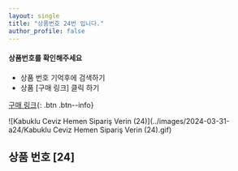 ```yaml
---
layout: single
title: "상품번호 24번 입니다."
author_profile: false
---
```




<div class="notice--info">
<h4> 상품번호를 확인해주세요 </h4>
<ul>
    <li> 상품 번호 기억후에 검색하기 </li>
    <li> 상품 [구매 링크] 클릭 하기 </li>
</ul>
</div>




[구매 링크](https://link.coupang.com/a/bv6llK){: .btn .btn--info}



![Kabuklu Ceviz   Hemen Sipariş Verin (24)](../images/2024-03-31-a24/Kabuklu Ceviz   Hemen Sipariş Verin (24).gif)





## 상품 번호 [24]